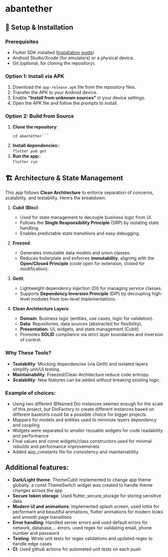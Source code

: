 # abantether

## 🚀 Setup & Installation  

### Prerequisites  
- Flutter SDK installed ([Installation guide](https://docs.flutter.dev/get-started/install))  
- Android Studio/Xcode (for emulators) or a physical device.  
- Git (optional, for cloning the repository).  

### Option 1: Install via APK  
1. Download the `app-release.apk` file from the repository files.  
2. Transfer the APK to your Android device.  
3. Enable **"Install from unknown sources"** in your device settings.  
4. Open the APK file and follow the prompts to install.  

### Option 2: Build from Source  
1. **Clone the repository**:  
   ```git clone https://github.com/your-username/your-repo-name.git  
   cd abantether```
 2. **Install dependencies:**:  
   ```flutter pub get```
 3. **Run the app:**:  
   ```flutter run```

## 🏗️ Architecture & State Management
This app follows **Clean Architecture** to enforce separation of concerns, scalability, and testability. Here’s the breakdown:  

1. **Cubit (Bloc)**:  
   - Used for state management to decouple business logic from UI.  
   - Follows the **Single Responsibility Principle** (SRP) by isolating state handling.  
   - Enables predictable state transitions and easy debugging.  

2. **Freezed**:  
   - Generates immutable data models and union classes.  
   - Reduces boilerplate and enforces **immutability**, aligning with the **Open/Closed Principle** (code open for extension, closed for modification).  

3. **GetIt**:  
   - Lightweight dependency injection (DI) for managing service classes.  
   - Supports **Dependency Inversion Principle** (DIP) by decoupling high-level modules from low-level implementations.  

4. **Clean Architecture Layers**:  
   - **Domain**: Business logic (entities, use cases, logic for validation).  
   - **Data**: Repositories, data sources (abstracted for flexibility).  
   - **Presentation**: UI, widgets, and state management (Cubit).  
   - Promotes **SOLID** compliance via strict layer boundaries and inversion of control.  

### **Why These Tools?**  
- **Testability**: Mocking dependencies (via GetIt) and isolated layers simplify unit/UI testing.  
- **Maintainability**: Freezed/Clean Architecture reduce code entropy.  
- **Scalability**: New features can be added without breaking existing logic. 

### **Example of choices:**
- Using two different @Named Dio instances seemes enough for the scale of this project, but DioFactory to create different instances based on different baseUrls could be a possible choice for bigger projects.
- Mappers for models and entities used to minimize layers dependency and coupling
- Widgets were separated to smaller reusable widgets for code readability and performance
- Final values and const widgets/class constructors used for minimal rebuilds and performance improvemenets
- Added app_constants file for consistency and maintainability

## **Additional features:**
- **Dark/Light theme**: ThemeCubit implemented to change app theme globally. a const ThemeSwitch widget was created to handle theme changes across the app
- **Secure token storage**: Used flutter_secure_storage for storing sensitive data.  
- **Modern UI and animations**: Implemented splash screen, used lottie for performant and beautiful animations, flutter animations for modern looks and smooth page transitions
- **Error handling**: Handled server errors and used default errors for network, database,... errors. used regex for validating email, phone number and password
- **Testing**: Wrote unit tests for regex validations and updated regex to handle edge cases
- **CI**: Used github actions for automated unit tests on each push


      
